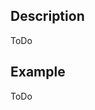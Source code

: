 <!--
    1. Use English, this is the preferred language for development.
    2. Please take a moment to check that your issue doesn't already exist.
    3. Please give all relevant information below for bug reports.
    4. Use an 'x' to fill in checkboxes below.
    5. Delete this block before submitting.
-->

## Description

ToDo

## Example

ToDo
